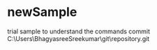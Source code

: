 # newSample
trial sample to understand the commands
commit
C:\Users\BhagyasreeSreekumar\git\repository\.git
